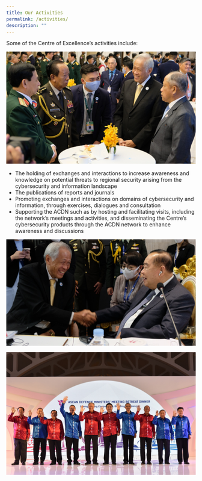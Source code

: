 ```yaml
---
title: Our Activities
permalink: /activities/
description: ""
---
```

Some of the Centre of Excellence’s activities include: 

![](/images/Photo%201.jpg)

* The holding of exchanges and interactions to increase awareness and knowledge on potential threats to regional security arising from the cybersecurity and information landscape 
* The publications of reports and journals
* Promoting exchanges and interactions on domains of cybersecurity and information, through exercises, dialogues and consultation 
* Supporting the ACDN such as by hosting and facilitating visits, including the network’s meetings and activities, and disseminating the Centre’s cybersecurity products through the ACDN network to enhance awareness and discussions

![](/images/OK%20-%20Photo%202.jpg)

![](/images/Our_Activities_7nov.jpg)